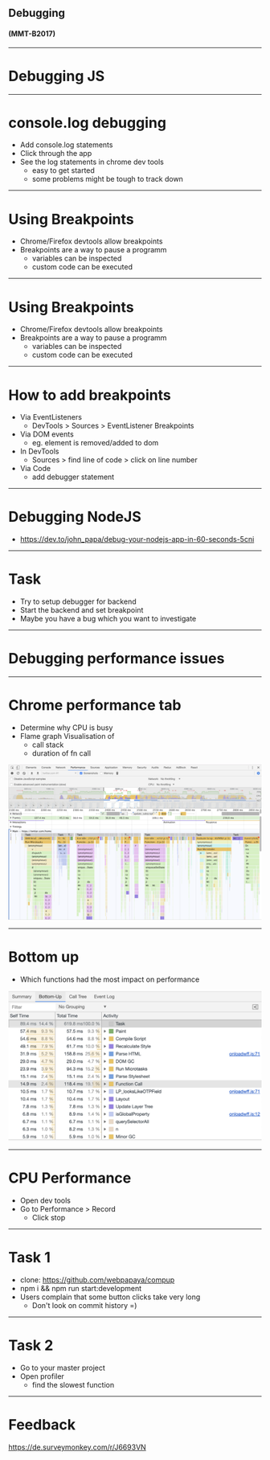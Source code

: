 ## Debugging
#### (MMT-B2017)

---
# Debugging JS

----
# console.log debugging
- Add console.log statements
- Click through the app
- See the log statements in chrome dev tools
  - easy to get started
  - some problems might be tough to track down

----
# Using Breakpoints
- Chrome/Firefox devtools allow breakpoints
- Breakpoints are a way to pause a programm
  - variables can be inspected
  - custom code can be executed

----
# Using Breakpoints
- Chrome/Firefox devtools allow breakpoints
- Breakpoints are a way to pause a programm
  - variables can be inspected
  - custom code can be executed

----
# How to add breakpoints
- Via EventListeners
  - DevTools > Sources > EventListener Breakpoints
- Via DOM events
  - eg. element is removed/added to dom
- In DevTools
  - Sources > find line of code > click on line number
- Via Code
  - add debugger statement

----
# Debugging NodeJS
- https://dev.to/john_papa/debug-your-nodejs-app-in-60-seconds-5cni

----
# Task
- Try to setup debugger for backend
- Start the backend and set breakpoint
- Maybe you have a bug which you want to investigate

---
# Debugging performance issues

----
# Chrome performance tab

- Determine why CPU is busy
- Flame graph Visualisation of
  - call stack
  - duration of fn call

![Flamegraph](assets/flamegraph.png)

----
# Bottom up
- Which functions had the most impact on performance

![Flamegraph](assets/bottom_up.png)

----
# CPU Performance

- Open dev tools
- Go to Performance > Record
  - Click stop

----
# Task 1
- clone: https://github.com/webpapaya/compup
- npm i && npm run start:development
- Users complain that some button clicks take very long
  - Don't look on commit history =)

----
# Task 2
- Go to your master project
- Open profiler
  - find the slowest function

---
# Feedback

https://de.surveymonkey.com/r/J6693VN
